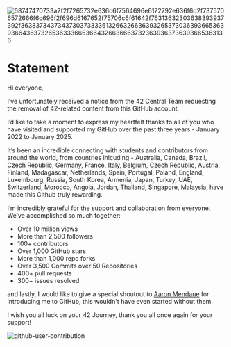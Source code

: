 ![68747470733a2f2f7265732e636c6f7564696e6172792e636f6d2f7375706572666f6c696f2f696d6167652f75706c6f61642f76313632303638393937392f363837343734373037333361326632663639326537303639366536393664363732653633366636643266366637323639363736393665363136](https://user-images.githubusercontent.com/58959408/232639433-cb0aea21-66f0-4508-a771-85e2089c5a87.gif)

# Statement

Hi everyone,

I’ve unfortunately received a notice from the 42 Central Team requesting the removal of 42-related content from this GitHub account.

I’d like to take a moment to express my heartfelt thanks to all of you who have visited and supported my GitHub over the past three years - January 2022 to January 2025. 

It’s been an incredible connecting with students and contributors from around the world, from countries inlcuding - Australia, Canada, Brazil, Czech Republic, Germany, France, Italy, Belgium, Czech Republic, Austria, Finland, Madagascar, Netherlands, Spain, Portugal, Poland, England, Luxembourg, Russia, South Korea, Armenia, Japan, Turkey, UAE, Switzerland, Morocco, Angola, Jordan, Thailand, Singapore, Malaysia, have made this Github truly rewarding.

I’m incredibly grateful for the support and collaboration from everyone. We’ve accomplished so much together:

- Over 10 million views
- More than 2,500 followers
- 100+ contributors
- Over 1,000 GitHub stars
- More than 1,000 repo forks
- Over 3,500 Commits over 50 Repositories
- 400+ pull requests
- 300+ issues resolved

and lastly, I would like to give a special shoutout to [Aaron Mendaue](https://github.com/IsCoffeeTho) for introducing me to GitHub, this wouldn't have even started without them.

I wish you all luck on your 42 Journey, thank you all once again for your support!

![github-user-contribution](https://user-images.githubusercontent.com/58959408/157782696-8bc9ca49-ca61-4ab5-8b83-49c4e76c1a8f.svg)
